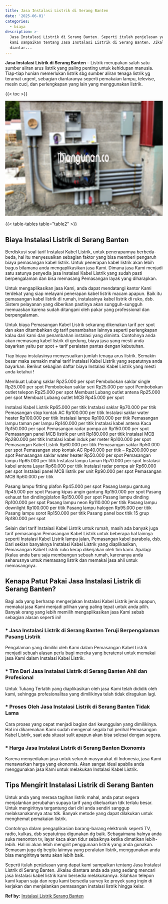 ```yaml
---
title: Jasa Instalasi Listrik di Serang Banten
date: '2025-06-01'
categories:
  - biaya
description: >-
  Jasa Instalasi Listrik di Serang Banten. Seperti itulah penjelasan yang dapat
  kami sampaikan tentang Jasa Instalasi Listrik di Serang Banten. Jikalau
  diantar...
---
```


**Jasa Instalasi Listrik di Serang Banten** – Listrik merupakan salah satu sumber aliran arus listrik yang paling penting untuk kehidupan manusia. Tiap-tiap hunian memerlukan listrik sbg sumber aliran tenaga listrik yg teramat urgent, sebagian diantaranya seperti pemakaian lampu, televise, mesin cuci, dan perlengkapan yang lain yang menggunakan listrik.

{{< toc >}}

![Jasa Instalasi Listrik di Serang Banten](/images/instalasi-listrik-murah29.png)

{{< table-tables table="table2" >}}

## Biaya Instalasi Listrik di Serang Banten

Berdiskusi soal tarif Instalasi Kabel Listrik, untuk penerapannya berbeda-beda, hal itu menyesuaikan sebagian faktor yang bisa memberi pengaruh biaya pemasangan kabel listrik. Untuk penerapan kabel listrik akan lebih bagus bilamana anda mengaplikasikan jasa Kami. Dimana jasa Kami menjadi satu satunya penyedia jasa Instalasi Kabel Listrik yang sudah pasti berpengalaman dan bisa memasang Pemasangan layak yang diharapkan.

Untuk mengaplikasikan jasa Kami, anda dapat mendatangi kantor Kami terdekat yang siap melayani penerapan kabel listrik macam apapun. Baik itu pemasangan kabel listrik di rumah, instalasinya kabel listrik di ruko, dsb. Sistem pelayanan yang diberikan pastinya akan sungguh-sungguh memuaskan karena sudah ditangani oleh pakar yang professional dan berpengalaman.

Untuk biaya Pemasangan Kabel Listrik sekarang dikenakan tarif per spot dan akan ditambahkan dg tarif penambahan lainnya seperti perlengkapan kalau dari kami dan penambahan instalasi yang diminta. Contohnya anda akan memasang kabel listrik di gedung, biaya jasa yang mesti anda bayarkan yaitu per spot + tarif peralatan pantas dengan kebutuhan.

Tiap biaya instalasinya menyesuaikan jumlah tenaga arus listrik. Semakin besar maka semakin mahal tarif instalasi Kabel Listrik yang sepatutnya anda bayarkan. Berikut sebagian daftar biaya Instalasi Kabel Listrik yang mesti anda ketahui !

Membuat Lubang saklar Rp25.000 per spot Pembobokan saklar single Rp25.000 per spot Pembobokan saklar seri Rp25.000 per spot Pembobokan outlet telepon Rp25.000 per spot Membuat Lubang outlet antena Rp25.000 per spot Membuat Lubang outlet MCB Rp45.000 per spot

Instalasi Kabel Listrik Rp65.000 per titik Instalasi saklar Rp70.000 per titik Pemasangan stop kontak AC Rp100.000 per titik Instalasi saklar water heater Rp100.000 per titik Instalasi lampu Rp100.000 per titik Pemasangan lampu taman per lampu Rp140.000 per titik Instalasi kabel antena Kaca Rp150.000 per spot Pemasangan radar pompa air Rp150.000 per spot Pemasangan panel MCB listrik per unit Rp180.000 per titik Instalasi MCB Rp280.000 per titik Instalasi kabel induk per meter Rp100.000 per spot Pemasangan Kabel Listrik Rp60.000 per titik Pemasangan saklar Rp50.000 per spot Pemasangan stop kontak AC Rp40.000 per titik – Rp200.000 per spot Pemasangan saklar water heater Rp50.000 per spot Pemasangan lampu Rp65.000 per titik Instalasi lampu taman Rp70.000 per spot Instalasi kabel antena Layar Rp60.000 per titik Instalasi radar pompa air Rp60.000 per spot Instalasi panel MCB listrik per unit Rp90.000 per spot Pemasangan MCB Rp60.000 per titik

Pasang lampu fitting plafon Rp45.000 per spot Pasang lampu gantung Rp45.000 per spot Pasang kipas angin gantung Rp150.000 per spot Pasang exhaust fan dinding/plafon Rp150.000 per spot Pasang lampu dinding Rp100.000 per spot Pasang lampu neon Rp110.000 per titik Pasang lampu downlight Rp100.000 per titik Pasang lampu halogen Rp95.000 per titik Pasang lampu sorot Rp150.000 per titik Pasang panel box titik 15 grup Rp180.000 per spot

Selain dari tarif Instalasi Kabel Listrik untuk rumah, masih ada banyak juga tarif pemasangan Pemasangan Kabel Listrik untuk beberapa hal lainnya seperti Instalasi Kabel Listrik lampu jalan, Pemasangan kabel parabola, dsb. Dari sekian banyaknya Instalasi Kabel Listrik yang diaplikasikan, Pemasangan Kabel Listrik ruko kerap dikerjakan oleh tim kami. Apalagi jikalau anda baru saja membangun sebuah rumah, karenanya anda seharusnya untuk memasang listrik dan memakai jasa ahli untuk memasangnya.

## Kenapa Patut Pakai Jasa Instalasi Listrik di Serang Banten?

Bagi ada yang berharap mengerjakan Instalasi Kabel Listrik jenis apapun, memakai jasa Kami menjadi pilihan yang paling tepat untuk anda pilih. Banyak orang yang lebih memilih mengaplikasikan jasa Kami sebab sebagian alasan seperti ini!

### \* Jasa Instalasi Listrik di Serang Banten Teruji Berpengalaman Pasang Listrik

Pengalaman yang dimiliki oleh Kami dalam Pemasangan Kabel Listrik menjadi sebuah alasan perlu bagi mereka yang beratensi untuk memakai jasa Kami dalam Instalasi Kabel Listrik.

### \* Tim Dari Jasa Instalasi Listrik di Serang Banten Ahli dan Profesional

Untuk Tukang Terlatih yang diaplikasikan oleh jasa Kami telah dididik oleh kami, sehingga profesionalitas yang dimilikinya telah tidak diragukan lagi.

### \* Proses Oleh Jasa Instalasi Listrik di Serang Banten Tidak Lama

Cara proses yang cepat menjadi bagian dari keunggulan yang dimilikinya. Hal ini dikarenakan Kami sudah mengenal segala hal perihal Pemasangan Kabel Listrik, saat ada situasi sulit apapun akan bisa selesai dengan segera.

### \* Harga Jasa Instalasi Listrik di Serang Banten Ekonomis

Karena menyediakan jasa untuk seluruh masyarakat di Indonesia, jasa Kami menawarkan harga yang ekonomis. Akan sangat ideal apabila anda menggunakan jasa Kami untuk melakukan Instalasi Kabel Listrik.

## Tips Mengirit Instalasi Listrik di Serang Banten


Untuk anda yang merasa tagihan listrik mahal, anda patut segera menjalankan perubahan supaya tarif yang dikeluarkan tdk terlalu besar. Untuk mengiritnya tergantung dari diri anda sendiri sanggup melaksanakannya atau tdk. Banyak metode yang dapat dilakukan untuk menghemat pemakaian listrik.

Contohnya dalam pengaplikasian barang-barang elektronik seperti TV, radio, kulkas, dsb sepatutnya digunakan dg baik. Sebagaimana halnya anda suka menonton tv, layar kaca akan tidur sebaiknya ketika dimatikan lebih-lebih. Hal ini akan lebih mengirit penggunaan listrik yang anda gunakan. Semacam juga dg begitu lainnya yang peralatan listrik, menggunakan anda bisa mengiritnya tentu akan lebih baik.

Seperti itulah penjelasan yang dapat kami sampaikan tentang Jasa Instalasi Listrik di Serang Banten. Jikalau diantara anda ada yang sedang mencari jasa Instalasi kabel listrik kami bersedia melakukannya. Silahkan telepon kami kapan saja dan regu kami bersedia survey ke proyek yang ingin di kerjakan dan menjalankan pemasangan instalasi listrik hingga kelar.

**Ref by:** [Instalasi Listrik Serang Banten](https://id.wikipedia.org/wiki/Instalasi)
